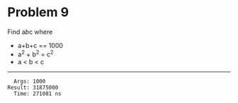 # Problem 9

Find a*b*c where
- a+b+c == 1000
- a<sup>2</sup> + b<sup>2</sup> = c<sup>2</sup>
- a < b < c

---

```
  Args: 1000
Result: 31875000
  Time: 271081 ns
```
